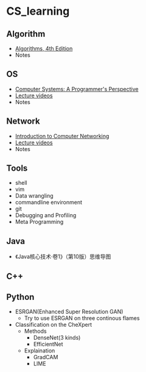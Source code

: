 # CS_learning

## Algorithm
- [Algorithms, 4th Edition](https://cuvids.io/app/course/2/)
- Notes 
 

## OS
- [Computer Systems: A Programmer's Perspective](http://csapp.cs.cmu.edu)
- [Lecture videos](https://www.youtube.com/playlist?list=PLbY-cFJNzq7z_tQGq-rxtq_n2QQDf5vnM)
- Notes

## Network
- [Introduction to Computer Networking](https://cs144.github.io)
- [Lecture videos](https://www.youtube.com/watch?v=nh970YyKRDA&list=PLvFG2xYBrYAQCyz4Wx3NPoYJOFjvU7g2Z)
- Notes

## Tools
- shell
- vim
- Data wrangling
- commandline environment
- git
- Debugging and Profiling
- Meta Programming

## Java
- 《Java核心技术·卷1》（第10版）思维导图

## C++

## Python
- ESRGAN(Enhanced Super Resolution GAN) 
  - Try to use ESRGAN on three continous flames
- Classification on the CheXpert 
  - Methods
    - DenseNet(3 kinds)
    - EfficientNet
  - Explaination
    - GradCAM
    - LIME

